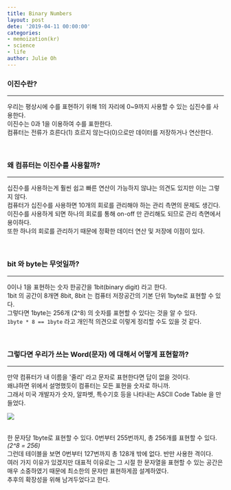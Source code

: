 ```yaml
---
title: Binary Numbers
layout: post
dete: '2019-04-11 00:00:00'
categories:
- memoization(kr)
- science
- life
author: Julie Oh
---
```


### 이진수란? 
-------------


우리는 평상시에 수를 표현하기 위해 1의 자리에 0~9까지 사용할 수 있는 십진수를 사용한다.
<br>이진수는 0과 1을 이용하여 수를 표한한다.
<br>컴퓨터는 전류가 흐른다(1) 흐르지 않는다(0)으로만 데이터를 저장하거나 연산한다.

<br>

### 왜 컴퓨터는 이진수를 사용할까?
--------------

십진수를 사용하는게 훨씬 쉽고 빠른 연산이 가능하지 않냐는 의견도 있지만 이는 그렇지 않다.
<br>컴퓨터가 십진수를 사용하면 10개의 회로를 관리해야 하는 관리 측면의 문제도 생긴다.
<br>이진수를 사용하게 되면 하나의 회로를 통해 on-off 만 관리해도 되므로 관리 측면에서 용이하다.
<br>또한 하나의 회로를 관리하기 때문에 정확한 데이터 연산 및 저장에 이점이 있다.

<br>

### bit 와 byte는 무엇일까?
----------------

0이나 1을 표현하는 숫자 한공간을 1bit(binary digit) 라고 한다.
<br>1bit 의 공간이 8개면 8bit, 8bit 는 컴퓨터 저장공간의 기본 단위 1byte로 표현할 수 있다.
<br>그렇다면 1byte는 256개 (2^8) 의 숫자를 표현할 수 있다는 것을 알 수 있다. 
<br>```1byte * 8 == 1byte```  라고 개인적 의견으로 이렇게 정리할 수도 있을 것 같다.

<br>

### 그렇다면 우리가 쓰는 Word(문자) 에 대해서 어떻게 표현할까?
----------------

만약 컴퓨터가 내 이름을 '줄리' 라고 문자로 표현한다면 답이 없을 것이다.
<br>왜냐하면 위에서 설명했듯이 컴퓨터는 모든 표현을 숫자로 하니까.
<br>그래서 미국 개발자가 숫자, 알파벳, 특수기호 등을 나타내는 ASCII Code Table 을 만들었다.

![](http://durofy.com/wp-content/uploads/2012/10/1000px-Ascii_Table-nocolor.svg_-940x654.png)

<br>한 문자당 1byte로 표현할 수 있다. 0번부터 255번까지, 총 256개를 표현할 수 있다. _(2^8 = 256)_
<br>그런데 테이블을 보면 0번부터 127번까지 총 128개 밖에 없다. 반만 사용한 격이다.
<br>여러 가지 이유가 있겠지만 대표적 이유로는 그 시절 한 문자열을 표현할 수 있는 공간은 매우 소중하였기 때문에 최소한의 문자만 표현하게끔 설계하였다. 
<br>추후의 확장성을 위해 남겨두었다고 한다.